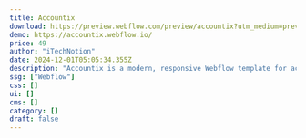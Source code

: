 ```yaml
---
title: Accountix
download: https://preview.webflow.com/preview/accountix?utm_medium=preview_link&utm_source=designer&utm_content=accountix&preview=ce528ebd8933453dff934607a863e65c&workflow=preview
demo: https://accountix.webflow.io/
price: 49
author: "iTechNotion"
date: 2024-12-01T05:05:34.355Z
description: "Accountix is a modern, responsive Webflow template for accountants, featuring customizable design, SEO-friendly structure, and built-in contact forms to help showcase financial services professionally."
ssg: ["Webflow"]
css: []
ui: []
cms: []
category: []
draft: false
---
```

